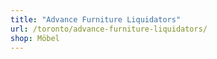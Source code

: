 ```yaml
---
title: "Advance Furniture Liquidators"
url: /toronto/advance-furniture-liquidators/
shop: Möbel
---
```

